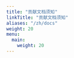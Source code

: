 ```yaml
---
title: "贡献文档须知"
linkTitle: "贡献文档须知"
aliases: "/zh/docs"
weight: 20
menu:
  main:
    weight: 20
---
```


